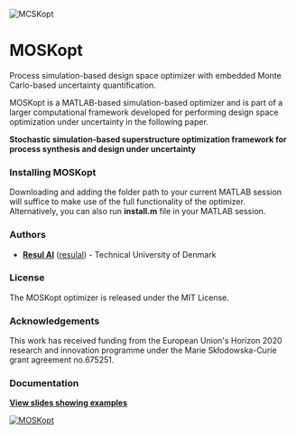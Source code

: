 ![MCSKopt](https://github.com/resulal/MOSKopt/blob/master/docs/figs/MOSKopt.PNG "MOSKopt")

# MOSKopt
Process simulation-based design space optimizer with embedded Monte Carlo-based uncertainty quantification.

MOSKopt is a MATLAB-based simulation-based optimizer and is part of a larger computational framework developed for performing design space optimization under uncertainty in the following paper. 

**Stochastic simulation-based superstructure optimization framework for process synthesis and design under uncertainty**

### Installing MOSKopt
Downloading and adding the folder path to your current MATLAB session will suffice to make use of the full functionality of the optimizer. Alternatively, you can also run **install.m** file in your MATLAB session.

### Authors
* **[Resul Al](https://www.linkedin.com/in/resulal/)** ([resulal](https://github.com/resulal)) - Technical University of Denmark

### License
The MOSKopt optimizer is released under the MIT License. 

### Acknowledgements
This work has received funding from the European Union's Horizon 2020 research and innovation programme under the Marie Skłodowska-Curie grant agreement no.675251.

### Documentation
**[View slides showing examples](https://github.com/resulal/MOSKopt/blob/master/docs/MOSKopt.pdf)**

[![MOSKopt](https://github.com/resulal/MOSKopt/blob/master/docs/figs/coverslide.PNG)](https://github.com/resulal/MOSKopt/blob/master/docs/MOSKopt.pdf)
